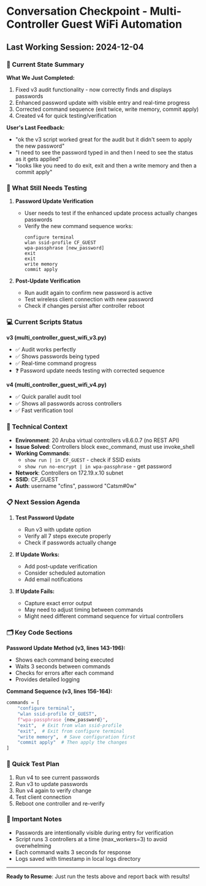 # Conversation Checkpoint - Multi-Controller Guest WiFi Automation

## Last Working Session: 2024-12-04

### 🎯 Current State Summary

**What We Just Completed:**
1. Fixed v3 audit functionality - now correctly finds and displays passwords
2. Enhanced password update with visible entry and real-time progress
3. Corrected command sequence (exit twice, write memory, commit apply)
4. Created v4 for quick testing/verification

**User's Last Feedback:**
- "ok the v3 script worked great for the audit but it didn't seem to apply the new password"
- "I need to see the password typed in and then I need to see the status as it gets applied"
- "looks like you need to do exit, exit and then a write memory and then a commit apply"

### 🔨 What Still Needs Testing

1. **Password Update Verification**
   - User needs to test if the enhanced update process actually changes passwords
   - Verify the new command sequence works:
     ```
     configure terminal
     wlan ssid-profile CF_GUEST
     wpa-passphrase [new_password]
     exit
     exit
     write memory
     commit apply
     ```

2. **Post-Update Verification**
   - Run audit again to confirm new password is active
   - Test wireless client connection with new password
   - Check if changes persist after controller reboot

### 💻 Current Scripts Status

**v3 (multi_controller_guest_wifi_v3.py)**
- ✅ Audit works perfectly
- ✅ Shows passwords being typed
- ✅ Real-time command progress
- ❓ Password update needs testing with corrected sequence

**v4 (multi_controller_guest_wifi_v4.py)**
- ✅ Quick parallel audit tool
- ✅ Shows all passwords across controllers
- ✅ Fast verification tool

### 🔧 Technical Context

- **Environment**: 20 Aruba virtual controllers v8.6.0.7 (no REST API)
- **Issue Solved**: Controllers block exec_command, must use invoke_shell
- **Working Commands**:
  - `show run | in CF_GUEST` - check if SSID exists
  - `show run no-encrypt | in wpa-passphrase` - get password
- **Network**: Controllers on 172.19.x.10 subnet
- **SSID**: CF_GUEST
- **Auth**: username "cfins", password "Catsm#0w"

### 📋 Next Session Agenda

1. **Test Password Update**
   - Run v3 with update option
   - Verify all 7 steps execute properly
   - Check if passwords actually change

2. **If Update Works:**
   - Add post-update verification
   - Consider scheduled automation
   - Add email notifications

3. **If Update Fails:**
   - Capture exact error output
   - May need to adjust timing between commands
   - Might need different command sequence for virtual controllers

### 🗂️ Key Code Sections

**Password Update Method (v3, lines 143-196):**
- Shows each command being executed
- Waits 3 seconds between commands
- Checks for errors after each command
- Provides detailed logging

**Command Sequence (v3, lines 156-164):**
```python
commands = [
    "configure terminal",
    "wlan ssid-profile CF_GUEST", 
    f"wpa-passphrase {new_password}",
    "exit",  # Exit from wlan ssid-profile
    "exit",  # Exit from configure terminal
    "write memory",  # Save configuration first
    "commit apply"  # Then apply the changes
]
```

### 📝 Quick Test Plan

1. Run v4 to see current passwords
2. Run v3 to update passwords
3. Run v4 again to verify change
4. Test client connection
5. Reboot one controller and re-verify

### 🚨 Important Notes

- Passwords are intentionally visible during entry for verification
- Script runs 3 controllers at a time (max_workers=3) to avoid overwhelming
- Each command waits 3 seconds for response
- Logs saved with timestamp in local logs directory

---

**Ready to Resume**: Just run the tests above and report back with results!